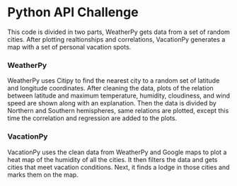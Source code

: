 # Python API Challenge

This code is divided in two parts, WeatherPy gets data from a set of random cities. After plotting realtionships and correlations, VacationPy generates a map with a set of personal vacation spots.

### WeatherPy
WeatherPy uses Citipy to find the nearest city to a random set of latitude and longitude coordinates. After cleaning the data, plots of the relation between latitude and maximum temperature, humidity, cloudiness, and wind speed are shown along with an explanation. Then the data is divided by Northern and Southern hemispheres, same relations are plotted, except this time the correlation and regression are added to the plots. 

### VacationPy
VacationPy uses the clean data from WeatherPy and Google maps to plot a heat map of the humidity of all the cities. It then filters the data and gets cities that meet vacation conditions. Next, it finds a lodge in those cities and marks them on the map.
